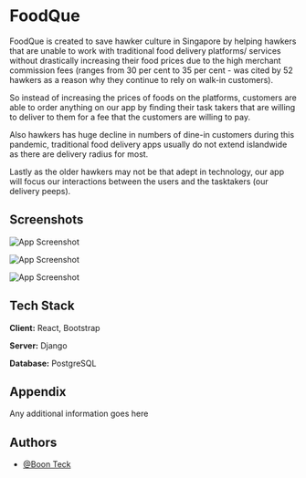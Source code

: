 # FoodQue

FoodQue is created to save hawker culture in Singapore by helping hawkers that are unable to work with traditional food delivery platforms/ services without drastically increasing their food prices due to the high merchant commission fees (ranges from 30 per cent to 35 per cent - was cited by 52 hawkers as a reason why they continue to rely on walk-in customers).

So instead of increasing the prices of foods on the platforms, customers are able to order anything on our app by finding their task takers that are willing to deliver to them for a fee that the customers are willing to pay.

Also hawkers has huge decline in numbers of dine-in customers during this pandemic, traditional food delivery apps usually do not extend islandwide as there are delivery radius for most. 

Lastly as the older hawkers may not be that adept in technology, our app will focus our interactions between the users and the tasktakers (our delivery peeps).


## Screenshots

![App Screenshot](https://via.placeholder.com/468x300?text=App+Screenshot+Here)

![App Screenshot](https://via.placeholder.com/468x300?text=App+Screenshot+Here)

![App Screenshot](https://via.placeholder.com/468x300?text=App+Screenshot+Here)
## Tech Stack

**Client:** React, Bootstrap

**Server:** Django

**Database:** PostgreSQL

  
## Appendix

Any additional information goes here

  
## Authors

- [@Boon Teck](https://git.generalassemb.ly/emptyvessel)

  

